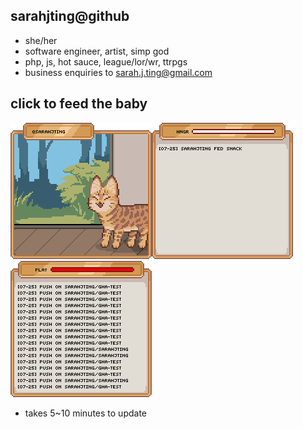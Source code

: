 ## sarahjting@github
- she/her
- software engineer, artist, simp god
- php, js, hot sauce, league/lor/wr, ttrpgs
- business enquiries to sarah.j.ting@gmail.com

## click to feed the baby
[![alt text](./build/pet.gif)![alt text](./build/hngr.png)![alt text](./build/play.png)](https://github.com/sarahjting/sarahjting/issues/new?title=feed%3Asnack&body=just%20hit%20submit!%20hint%3A%20you%20can%20change%20%22snack%22%20to%20any%20food%20for%20a%20varied%20diet)
* takes 5~10 minutes to update
